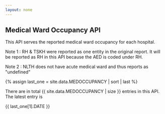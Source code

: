 ```yaml
---
layout: none
---
```


## Medical Ward Occupancy API

This API serves the reported medical ward occupancy for each hospital.

Note 1 : RH & TSKH were reported as one entity in the original report. It will be reported as RH in this API because the AED is coded under RH.

Note 2 : NLTH does not have acute medical ward and thus reports as "undefined"

{% assign last_one = site.data.MEDOCCUPANCY | sort | last %}

There are in total {{ site.data.MEDOCCUPANCY | size }} entries in this API. The latest entry is

{{ last_one[1].DATE }}
